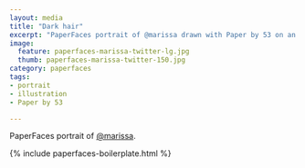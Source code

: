 ```yaml
---
layout: media
title: "Dark hair"
excerpt: "PaperFaces portrait of @marissa drawn with Paper by 53 on an iPad."
image: 
  feature: paperfaces-marissa-twitter-lg.jpg
  thumb: paperfaces-marissa-twitter-150.jpg
category: paperfaces
tags: 
- portrait
- illustration
- Paper by 53

---
```


PaperFaces portrait of [@marissa](http://twitter.com/marissa).

{% include paperfaces-boilerplate.html %}